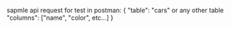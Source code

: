 sapmle api request for test in postman:
{
"table": "cars" or any other table
"columns": ["name", "color", etc...]
}
